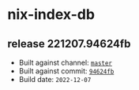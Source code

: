 # nix-index-db
## release 221207.94624fb
- Built against channel: [`master`](https://github.com/nixos/nixpkgs/tree/master)
- Built against commit: [`94624fb`](https://github.com/NixOS/nixpkgs/commit/94624fb168d05704c76aef1cc6d1fdd4ef1d7106)
- Build date: `2022-12-07`
